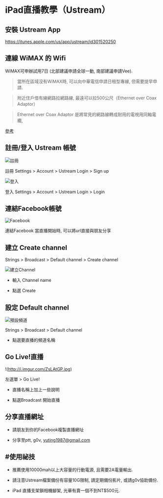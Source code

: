 iPad直播教學（Ustream）
===

## 安裝 Ustream App

https://itunes.apple.com/us/app/ustream/id301520250

## 連線 WiMAX 的 Wifi

WiMAX可申辦試用7日 (北部建議申請全球一動, 南部建議申請Vee).

> 當所在區域沒有WiMAX時, 可以向中華電信申請日租型專線, 但需要提早申請.

> 附近住戶借有線網路拉網路線, 最遠可以拉500公尺（Ethernet over Coax Adaptor）

> Ethernet over Coax Adaptor 是將常見的網路線轉成耐用的電視用同軸電纜,

[參考](http://www.pcstore.com.tw/ongood/M15005036.htm)

## 註冊/登入 Ustream 帳號

![註冊](http://i.imgur.com/tp3j3D6.png)

註冊 Settings > Account > Ustream Login > Sign up

![登入](http://i.imgur.com/tKUH3PQ.png)

登入 Settings > Account > Ustream Login > Login

## 連結Facebook帳號

![Facebook](http://i.imgur.com/s0i5PO5.png)

連結Facebook 當直播開始時, 可以將url直接與朋友分享

## 建立 Create channel

Strings > Broadcast > Default channel > Create channel

![建立Channel](http://i.imgur.com/Hyjq6Rp.png)

 - 輸入 Channel name

 - 點選 Create

## 設定 Default channel

![預設頻道](http://i.imgur.com/Z0ugDfX.png)

Strings > Broadcast > Default channel

- 點選要直播的頻道名稱

## Go Live!直播

!(http://i.imgur.com/ZsLAtGP.jpg)

左選單 > Go Live!

- 直播名稱上加上一些說明

- 點選Broadcast 開始直播

## 分享直播網址

- 請朋友到你的Facebook複製直播網址

- 分享至ptt, g0v, yuting1987@gmail.com

## #使用祕技

- 推薦使用10000mah以上大容量的行動電源, 且需要2A電量輸出.

- 請注意Ustream檔案備份有容量10G限制, 請定期備份影片, 或請g0v協助備份.

- iPad 直播支架鎖相機腳架, 光華有賣一個不到NT$500元.
